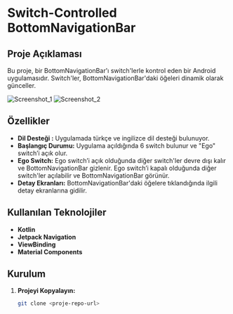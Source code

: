 
# Switch-Controlled BottomNavigationBar

## Proje Açıklaması

Bu proje, bir BottomNavigationBar'ı switch'lerle kontrol eden bir Android uygulamasıdır. Switch'ler, BottomNavigationBar'daki öğeleri dinamik olarak günceller.

![Screenshot_1](https://github.com/user-attachments/assets/da25b770-42fb-4089-b82e-0e70ad830b73)
![Screenshot_2](https://github.com/user-attachments/assets/b753ba7d-2a5a-4ae2-bfc0-a6e440570b37)


## Özellikler
- **Dil Desteği :** Uygulamada türkçe ve ingilizce dil desteği bulunuyor.
- **Başlangıç Durumu:** Uygulama açıldığında 6 switch bulunur ve "Ego" switch’i açık olur.
- **Ego Switch:** Ego switch’i açık olduğunda diğer switch'ler devre dışı kalır ve BottomNavigationBar gizlenir. Ego switch’i kapalı olduğunda diğer switch'ler açılabilir ve BottomNavigationBar görünür.
- **Detay Ekranları:** BottomNavigationBar'daki öğelere tıklandığında ilgili detay ekranlarına gidilir.

## Kullanılan Teknolojiler

- **Kotlin**
- **Jetpack Navigation**
- **ViewBinding**
- **Material Components**

## Kurulum

1. **Projeyi Kopyalayın:**
   ```bash
   git clone <proje-repo-url>

